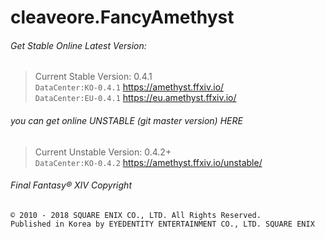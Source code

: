 # cleaveore.FancyAmethyst

###### Get Stable Online Latest Version:
> Current Stable Version: 0.4.1<br>
> `DataCenter:KO-0.4.1` https://amethyst.ffxiv.io/<br>
> `DataCenter:EU-0.4.1` https://eu.amethyst.ffxiv.io/

###### you can get online UNSTABLE (git master version) HERE
> Current Unstable Version: 0.4.2+<br>
> `DataCenter:KO-0.4.2` https://amethyst.ffxiv.io/unstable/

###### Final Fantasy® XIV Copyright
```
© 2010 - 2018 SQUARE ENIX CO., LTD. All Rights Reserved.
Published in Korea by EYEDENTITY ENTERTAINMENT CO., LTD. SQUARE ENIX
```
